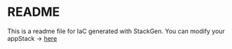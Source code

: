 # README
This is a readme file for IaC generated with StackGen.
You can modify your appStack -> [here](http://main.dev.stackgen.com/appstacks/2103854d-c959-4ac0-aa03-4d7e6cac3971)
